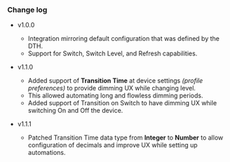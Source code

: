 ### Change log

- v1.0.0
  - Integration mirroring default configuration
    that was defined by the DTH.
  - Support for Switch, Switch Level, and Refresh
    capabilities.

- v1.1.0
  - Added support of **Transition Time** at device
    settings *(profile preferences)* to provide dimming
    UX while changing level.
  - This allowed automating long and flowless dimming
    periods.
  - Added support of Transition on Switch to have dimming
    UX while switching On and Off the device.

- v1.1.1
  - Patched Transition Time data type from **Integer** to
    **Number** to allow configuration of decimals and improve
    UX while setting up automations.